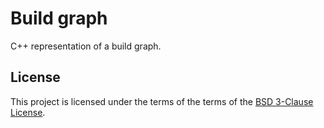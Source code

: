# Build graph

C++ representation of a build graph.

## License

This project is licensed under the terms of the terms of the [BSD 3-Clause License](./License.txt).
